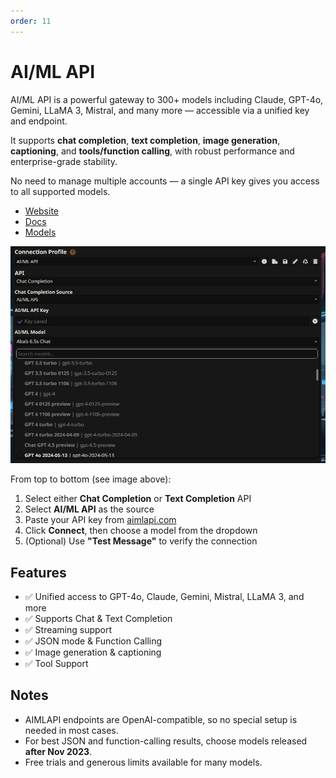 ```yaml
---
order: 11
---
```


# AI/ML API

AI/ML API is a powerful gateway to 300+ models including Claude, GPT-4o, Gemini, LLaMA 3, Mistral, and many more — accessible via a unified key and endpoint.

It supports **chat completion**, **text completion**, **image generation**, **captioning**, and **tools/function calling**, with robust performance and enterprise-grade stability.

No need to manage multiple accounts — a single API key gives you access to all supported models.

- [Website](https://aimlapi.com/app/?utm_source=sillytavern&utm_medium=github&utm_campaign=integration)
- [Docs](https://docs.aimlapi.com/?utm_source=sillytavern&utm_medium=github&utm_campaign=integration)
- [Models](https://aimlapi.com/models?utm_source=sillytavern&utm_medium=github&utm_campaign=integration)

![AIMLAPI-ConnectionPanel](/static/aimlapi-connection.png)

From top to bottom (see image above):

1. Select either **Chat Completion** or **Text Completion** API
2. Select **AI/ML API** as the source
3. Paste your API key from [aimlapi.com](https://aimlapi.com/app/?utm_source=sillytavern&utm_medium=github&utm_campaign=integration)
4. Click **Connect**, then choose a model from the dropdown
5. (Optional) Use **"Test Message"** to verify the connection

## Features

- ✅ Unified access to GPT-4o, Claude, Gemini, Mistral, LLaMA 3, and more
- ✅ Supports Chat & Text Completion
- ✅ Streaming support
- ✅ JSON mode & Function Calling
- ✅ Image generation & captioning
- ✅ Tool Support

## Notes

- AIMLAPI endpoints are OpenAI-compatible, so no special setup is needed in most cases.
- For best JSON and function-calling results, choose models released **after Nov 2023**.
- Free trials and generous limits available for many models.

